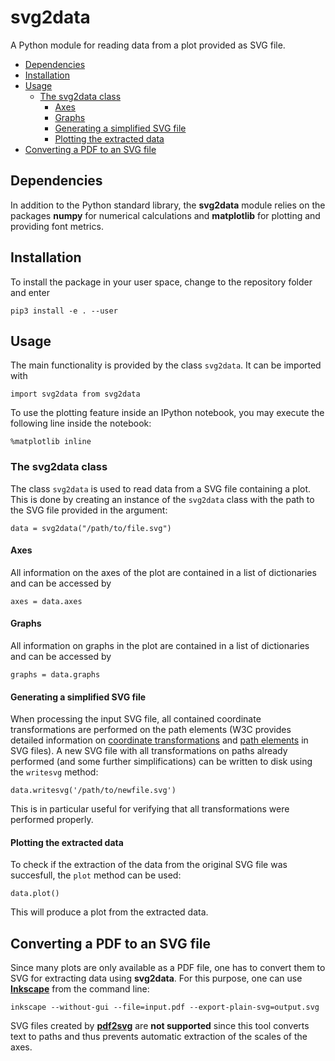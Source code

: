 # svg2data
A Python module for reading data from a plot provided as SVG file.

- [Dependencies](#dependencies)
- [Installation](#installation)
- [Usage](#usage)
  - [The svg2data class](#the-svg2data-class)
    - [Axes](#axes)
    - [Graphs](#graphs)
    - [Generating a simplified SVG file](#generating-a-simplified-svg-file)
    - [Plotting the extracted data](#plotting-the-extracted-data)
- [Converting a PDF to an SVG file](#converting-a-pdf-to-an-svg-file)

## Dependencies
In addition to the Python standard library, the **svg2data** module relies on the
packages **numpy** for numerical calculations and **matplotlib** for plotting and
providing font metrics.

## Installation
To install the package in your user space, change to the repository folder and enter

    pip3 install -e . --user

## Usage
The main functionality is provided by the class `svg2data`.
It can be imported with

    import svg2data from svg2data

To use the plotting feature inside an IPython notebook, you may execute the
following line inside the notebook:

    %matplotlib inline

### The svg2data class
The class `svg2data` is used to read data from a SVG file containing a plot.
This is done by creating an instance of the `svg2data` class with the path to
the SVG file provided in the argument:

    data = svg2data("/path/to/file.svg")

#### Axes
All information on the axes of the plot are contained in a list of dictionaries
and can be accessed by

    axes = data.axes

#### Graphs
All information on graphs in the plot are contained in a list of dictionaries
and can be accessed by

    graphs = data.graphs

#### Generating a simplified SVG file
When processing the input SVG file, all contained coordinate transformations are
performed on the path elements (W3C provides detailed information on
[coordinate transformations](http://www.w3.org/TR/SVG/coords.html) and
[path elements](http://www.w3.org/TR/SVG/paths.html) in SVG files).
A new SVG file with all transformations on paths already performed (and some
further simplifications) can be written to disk using the `writesvg` method:

    data.writesvg('/path/to/newfile.svg')

This is in particular useful for verifying that all transformations were performed
properly.

#### Plotting the extracted data
To check if the extraction of the data from the original SVG file
was succesfull, the `plot` method can be used:

    data.plot()

This will produce a plot from the extracted data.

## Converting a PDF to an SVG file
Since many plots are only available as a PDF file, one has to convert them to SVG
for extracting data using **svg2data**. For this purpose, one can use
[**Inkscape**](http://inkscape.org/) from the command line:

    inkscape --without-gui --file=input.pdf --export-plain-svg=output.svg

SVG files created by [**pdf2svg**](https://github.com/db9052/pdf2svg) are **not
supported** since this tool converts text
to paths and thus prevents automatic extraction of the scales of the axes.
